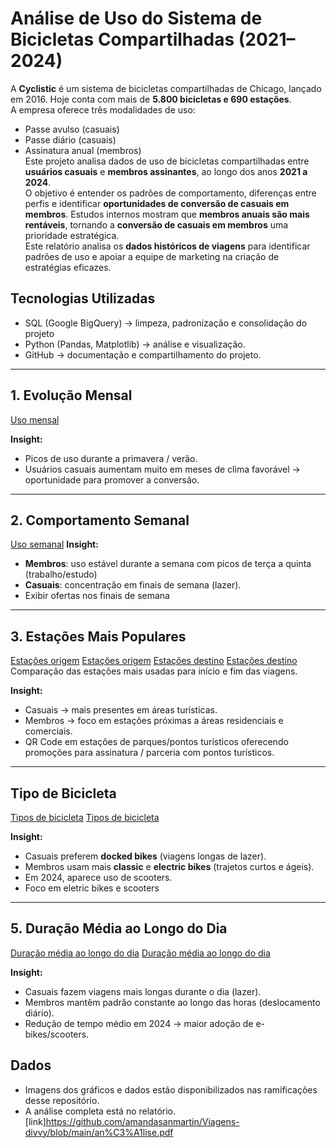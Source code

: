 # Análise de Uso do Sistema de Bicicletas Compartilhadas (2021–2024)

A **Cyclistic** é um sistema de bicicletas compartilhadas de Chicago, lançado em 2016. Hoje conta com mais de **5.800 bicicletas e 690 estações**.  
A empresa oferece três modalidades de uso:  
- Passe avulso (casuais)  
- Passe diário (casuais)  
- Assinatura anual (membros)  
  Este projeto analisa dados de uso de bicicletas compartilhadas entre **usuários casuais** e **membros assinantes**, ao longo dos anos **2021 a 2024**.  
O objetivo é entender os padrões de comportamento, diferenças entre perfis e identificar **oportunidades de conversão de casuais em membros**.
Estudos internos mostram que **membros anuais são mais rentáveis**, tornando a **conversão de casuais em membros** uma prioridade estratégica.  
Este relatório analisa os **dados históricos de viagens** para identificar padrões de uso e apoiar a equipe de marketing na criação de estratégias eficazes.  


## Tecnologias Utilizadas
- SQL (Google BigQuery) → limpeza, padronização e consolidação do projeto
- Python (Pandas, Matplotlib) → análise e visualização.  
- GitHub → documentação e compartilhamento do projeto.  

---

## 1. Evolução Mensal
[Uso mensal](https://github.com/amandasanmartin/Viagens-divvy/blob/Imagens/meses_resumo.png)

 **Insight:**  
- Picos de uso durante a primavera / verão.  
- Usuários casuais aumentam muito em meses de clima favorável → oportunidade para promover a conversão.

---

## 2. Comportamento Semanal
[Uso semanal](https://github.com/amandasanmartin/Viagens-divvy/blob/Imagens/semana_resumo.png)
 **Insight:**  
- **Membros**: uso estável durante a semana com picos de terça a quinta (trabalho/estudo)  
- **Casuais**: concentração em finais de semana (lazer).
- Exibir ofertas nos finais de semana

---

## 3. Estações Mais Populares
[Estações origem](https://github.com/amandasanmartin/Viagens-divvy/blob/Imagens/origem_resumo1.png)
[Estações origem](https://github.com/amandasanmartin/Viagens-divvy/blob/Imagens/origem_resumo2.png)
[Estações destino](https://github.com/amandasanmartin/Viagens-divvy/blob/Imagens/destino_resumo1.png)
[Estações destino](https://github.com/amandasanmartin/Viagens-divvy/blob/Imagens/destino_resumo2.png)
Comparação das estações mais usadas para início e fim das viagens.  

**Insight:**  
- Casuais → mais presentes em áreas turísticas.  
- Membros → foco em estações próximas a áreas residenciais e comerciais.
- QR Code em estações de parques/pontos turísticos oferecendo promoções para assinatura / parceria com pontos turísticos.

---

## Tipo de Bicicleta
[Tipos de bicicleta](https://github.com/amandasanmartin/Viagens-divvy/blob/Imagens/bikes_resumo1.png)
[Tipos de bicicleta](https://github.com/amandasanmartin/Viagens-divvy/blob/Imagens/bikes_resumo1.png)


 **Insight:**  
- Casuais preferem **docked bikes** (viagens longas de lazer).  
- Membros usam mais **classic** e **electric bikes** (trajetos curtos e ágeis).  
- Em 2024, aparece uso de scooters.
- Foco em eletric bikes e scooters  

---

## 5. Duração Média ao Longo do Dia
[Duração média ao longo do dia](https://github.com/amandasanmartin/Viagens-divvy/blob/Imagens/dia_Resumo1.png)
[Duração média ao longo do dia](https://github.com/amandasanmartin/Viagens-divvy/blob/Imagens/dia_resumo1.png)

 **Insight:**  
- Casuais fazem viagens mais longas durante o dia (lazer).  
- Membros mantêm padrão constante ao longo das horas (deslocamento diário).  
- Redução de tempo médio em 2024 → maior adoção de e-bikes/scooters.  

## Dados
- Imagens dos gráficos e dados estão disponibilizados nas ramificações desse repositório.
- A análise completa está no relatório. [link]https://github.com/amandasanmartin/Viagens-divvy/blob/main/an%C3%A1lise.pdf
